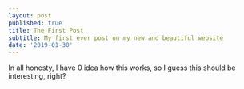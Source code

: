 ```yaml
---
layout: post
published: true
title: The First Post
subtitle: My first ever post on my new and beautiful website
date: '2019-01-30'
---
```

In all honesty, I have 0 idea how this works, so I guess this should be interesting, right?

